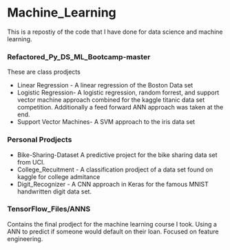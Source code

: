 # Machine_Learning
This is a repostiy of the code that I have done for data science and 
machine learning.
### Refactored_Py_DS_ML_Bootcamp-master
These are class prodjects
* Linear Regression - A linear regression of the Boston Data set 
* Logistic Regression- A logistic regression, random forrest, and support 
vector machine approach combined for the kaggle titanic data set competition.
Additionally a feed forward ANN approach was taken at the end.
* Support Vector Machines- A SVM approach to the iris data set

### Personal Prodjects
* Bike-Sharing-Dataset A predictive project for the bike sharing data set
from UCI.
* College_Recuitment - A classification prodject of a data set found on
kaggle for college admitance
* Digit_Recognizer - A CNN approach in Keras for the famous MNIST handwritten
digit data set.

### TensorFlow_Files/ANNS
Contains the final prodject for the machine learning course I took. Using a
ANN to predict if someone would default on their loan. Focused on feature 
engineering.
